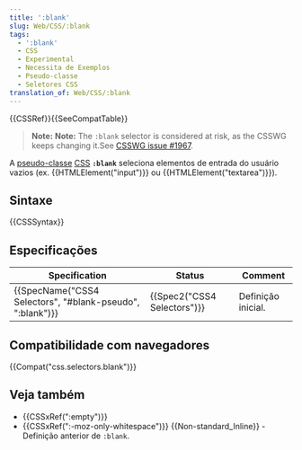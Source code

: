 ```yaml
---
title: ':blank'
slug: Web/CSS/:blank
tags:
  - ':blank'
  - CSS
  - Experimental
  - Necessita de Exemplos
  - Pseudo-classe
  - Seletores CSS
translation_of: Web/CSS/:blank
---
```

{{CSSRef}}{{SeeCompatTable}}

> **Note:** **Note:** The `:blank` selector is considered at risk, as the CSSWG keeps changing it.See [CSSWG issue #1967](https://github.com/w3c/csswg-drafts/issues/1967 "[selectors] decide on :blank").

A [pseudo-classe](/pt-BR/docs/Web/CSS/Pseudo-classes) [CSS](/pt-BR/docs/Web/CSS) **`:blank`** seleciona elementos de entrada do usuário vazios (ex. {{HTMLElement("input")}} ou {{HTMLElement("textarea")}}).

## Sintaxe

{{CSSSyntax}}

## Especificações

| Specification                                                                | Status                               | Comment            |
| ---------------------------------------------------------------------------- | ------------------------------------ | ------------------ |
| {{SpecName("CSS4 Selectors", "#blank-pseudo", ":blank")}} | {{Spec2("CSS4 Selectors")}} | Definição inicial. |

## Compatibilidade com navegadores

{{Compat("css.selectors.blank")}}

## Veja também

- {{CSSxRef(":empty")}}
- {{CSSxRef(":-moz-only-whitespace")}} {{Non-standard_Inline}} - Definição anterior de `:blank`.
